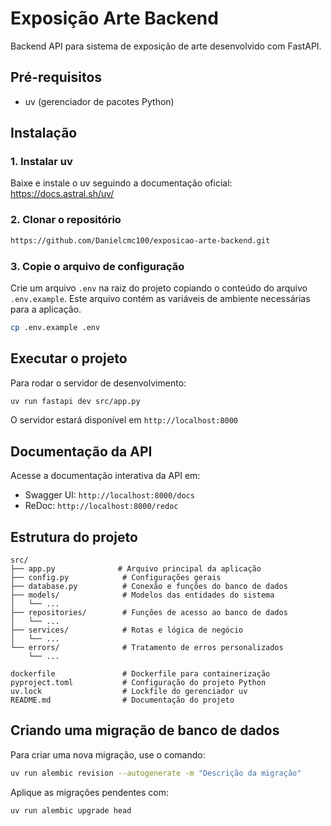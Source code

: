 # Exposição Arte Backend

Backend API para sistema de exposição de arte desenvolvido com FastAPI.

## Pré-requisitos

- uv (gerenciador de pacotes Python)

## Instalação

### 1. Instalar uv

Baixe e instale o uv seguindo a documentação oficial:
https://docs.astral.sh/uv/

### 2. Clonar o repositório
```bash
https://github.com/Danielcmc100/exposicao-arte-backend.git
```

### 3. Copie o arquivo de configuração
Crie um arquivo `.env` na raiz do projeto copiando o conteúdo do arquivo `.env.example`. Este arquivo contém as variáveis de ambiente necessárias para a aplicação.

```bash
cp .env.example .env
```


## Executar o projeto

Para rodar o servidor de desenvolvimento:

```bash
uv run fastapi dev src/app.py
```

O servidor estará disponível em `http://localhost:8000`

## Documentação da API

Acesse a documentação interativa da API em:
- Swagger UI: `http://localhost:8000/docs`
- ReDoc: `http://localhost:8000/redoc`

## Estrutura do projeto
```
src/
├── app.py              # Arquivo principal da aplicação
├── config.py            # Configurações gerais
├── database.py          # Conexão e funções do banco de dados
├── models/              # Modelos das entidades do sistema
│   └── ...
├── repositories/        # Funções de acesso ao banco de dados
│   └── ...
├── services/            # Rotas e lógica de negócio
│   └── ...
└── errors/              # Tratamento de erros personalizados
    └── ...

dockerfile               # Dockerfile para containerização
pyproject.toml           # Configuração do projeto Python
uv.lock                  # Lockfile do gerenciador uv
README.md                # Documentação do projeto
```

## Criando uma migração de banco de dados

Para criar uma nova migração, use o comando:

```bash
uv run alembic revision --autogenerate -m "Descrição da migração"
```

Aplique as migrações pendentes com:

```bash
uv run alembic upgrade head
```